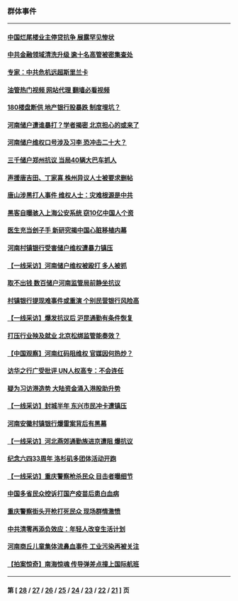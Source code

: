 ### 群体事件
---
#### [中国烂尾楼业主停贷抗争 展露罕见惨状](../../pages/ncid279/n13787794.md?07240445) 
#### [中共金融领域清洗升级 逾十名高管被密集查处](../../pages/ncid279/n13782694.md?07240445) 
#### [专家：中共危机远超斯里兰卡](../../pages/ncid279/n13782248.md?07240445) 
#### [油管热门视频 网站代理 翻墙必看视频](http://209.222.30.114:81/youtube.html?07240445)
#### [180楼盘断供 地产银行股暴跌 制度埋坑？](../../pages/ncid279/n13780778.md?07240445) 
#### [河南储户遭谁暴打？学者揭密 北京担心的或来了](../../pages/ncid279/n13779407.md?07240445) 
#### [河南储户维权口号涉及习李 恐冲击二十大？](../../pages/ncid279/n13778148.md?07240445) 
#### [三千储户郑州抗议 当局40辆大巴车抓人](../../pages/ncid279/n13777593.md?07240445) 
#### [声援唐吉田、丁家喜 株州异议人士被要求删帖](../../pages/ncid279/n13775534.md?07240445) 
#### [唐山涉黑打人事件 维权人士：灾难根源是中共](../../pages/ncid279/n13773534.md?07240445) 
#### [黑客自曝骇入上海公安系统 窃10亿中国人个资](../../pages/ncid279/n13773395.md?07240445) 
#### [医生充当刽子手 新研究揭中国心脏移植内幕](../../pages/ncid279/n13772291.md?07240445) 
#### [河南村镇银行受害储户维权遭暴力镇压](../../pages/ncid279/n13770841.md?07240445) 
#### [【一线采访】河南储户维权被殴打 多人被抓](../../pages/ncid279/n13768629.md?07240445) 
#### [取不出钱 数百储户河南监管局前静坐抗议](../../pages/ncid279/n13767198.md?07240445) 
#### [村镇银行提现难事件或重演 个别民营银行风险高](../../pages/ncid279/n13764495.md?07240445) 
#### [【一线采访】爆发抗议后 沪昆通勤有条件恢复](../../pages/ncid279/n13763504.md?07240445) 
#### [打压行业殃及就业 北京松绑监管能奏效？](../../pages/ncid279/n13761130.md?07240445) 
#### [【中国观察】河南红码阻维权 官媒因何热炒？](../../pages/ncid279/n13760146.md?07240445) 
#### [访华之行广受批评 UN人权高专：不会连任](../../pages/ncid279/n13758655.md?07240445) 
#### [疑为习访港造势 大陆资金涌入港股助升势](../../pages/ncid279/n13756127.md?07240445) 
#### [【一线采访】封城半年 东兴市民冲卡遭镇压](../../pages/ncid279/n13754277.md?07240445) 
#### [河南安徽村镇银行爆雷案背后有黑幕](../../pages/ncid279/n13754230.md?07240445) 
#### [【一线采访】河北燕郊通勤族进京遭阻 爆抗议](../../pages/ncid279/n13749999.md?07240445) 
#### [纪念六四33周年 洛杉矶多团体活动开跑](../../pages/ncid279/n13749760.md?07240445) 
#### [【一线采访】重庆警察枪杀民众 目击者曝细节](../../pages/ncid279/n13749360.md?07240445) 
#### [中国多省民众控诉打国产疫苗后患白血病](../../pages/ncid279/n13748740.md?07240445) 
#### [重庆警察街头开枪打死民众 现场群情激愤](../../pages/ncid279/n13749070.md?07240445) 
#### [中共清零再添负效应：年轻人改变生活计划](../../pages/ncid279/n13748102.md?07240445) 
#### [河南商丘儿童集体流鼻血事件 工业污染再被关注](../../pages/ncid279/n13747065.md?07240445) 
#### [【拍案惊奇】南海惊魂 传导弹差点撞上国际航班](../../pages/ncid279/n13746784.md?07240445) 

---
#### 第 [ [28](./28.md?07240445) / [27](./27.md?07240445) / [26](./26.md?07240445) / [25](./25.md?07240445) / [24](./24.md?07240445) / [23](./23.md?07240445) / [22](./22.md?07240445) / [21](./21.md?07240445) ] 页
